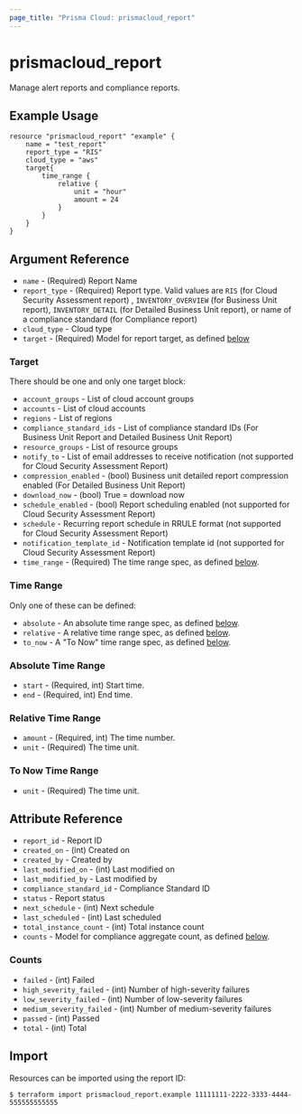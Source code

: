 ```yaml
---
page_title: "Prisma Cloud: prismacloud_report"
---
```


# prismacloud_report

Manage alert reports and compliance reports.

## Example Usage

```hcl
resource "prismacloud_report" "example" {
    name = "test_report"
    report_type = "RIS"
    cloud_type = "aws"
    target{
        time_range {
            relative {
                unit = "hour"
                amount = 24
            }
        }
    }    
}
```

## Argument Reference

* `name` - (Required) Report Name
* `report_type` - (Required) Report type. Valid values are `RIS` (for Cloud Security Assessment report)
  , `INVENTORY_OVERVIEW` (for Business Unit report), `INVENTORY_DETAIL` (for Detailed Business Unit report), or name of
  a compliance standard (for Compliance report)
* `cloud_type` - Cloud type
* `target` - (Required) Model for report target, as defined [below](#target)

### Target

There should be one and only one target block:

* `account_groups` - List of cloud account groups
* `accounts` - List of cloud accounts
* `regions` - List of regions
* `compliance_standard_ids` - List of compliance standard IDs (For Business Unit Report and Detailed Business Unit
  Report)
* `resource_groups` - List of resource groups
* `notify_to` - List of email addresses to receive notification (not supported for Cloud Security Assessment Report)
* `compression_enabled` - (bool) Business unit detailed report compression enabled (For Detailed Business Unit Report)
* `download_now` - (bool) True = download now
* `schedule_enabled` - (bool) Report scheduling enabled (not supported for Cloud Security Assessment Report)
* `schedule` - Recurring report schedule in RRULE format (not supported for Cloud Security Assessment Report)
* `notification_template_id` - Notification template id (not supported for Cloud Security Assessment Report)
* `time_range` - (Required) The time range spec, as defined [below](#time-range).

### Time Range

Only one of these can be defined:

* `absolute` - An absolute time range spec, as defined [below](#absolute-time-range).
* `relative` - A relative time range spec, as defined [below](#relative-time-range).
* `to_now` - A "To Now" time range spec, as defined [below](#to-now-time-range).

### Absolute Time Range

* `start` - (Required, int) Start time.
* `end` - (Required, int) End time.

### Relative Time Range

* `amount` - (Required, int) The time number.
* `unit` - (Required) The time unit.

### To Now Time Range

* `unit` - (Required) The time unit.

## Attribute Reference

* `report_id` - Report ID
* `created_on` - (int) Created on
* `created_by` - Created by
* `last_modified_on` - (int) Last modified on
* `last_modified_by` - Last modified by
* `compliance_standard_id` - Compliance Standard ID
* `status` - Report status
* `next_schedule` - (int) Next schedule
* `last_scheduled` - (int) Last scheduled
* `total_instance_count` - (int) Total instance count
* `counts` - Model for compliance aggregate count, as defined [below](#counts).

### Counts

* `failed` - (int) Failed
* `high_severity_failed` - (int) Number of high-severity failures
* `low_severity_failed` - (int) Number of low-severity failures
* `medium_severity_failed` - (int) Number of medium-severity failures
* `passed` - (int) Passed
* `total` - (int) Total

## Import

Resources can be imported using the report ID:

```
$ terraform import prismacloud_report.example 11111111-2222-3333-4444-555555555555
```
